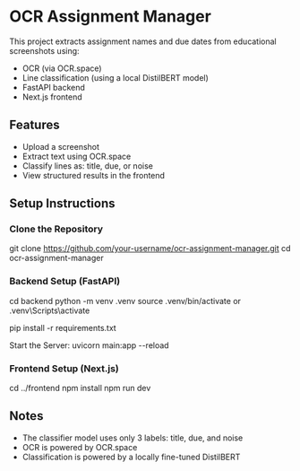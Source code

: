# OCR Assignment Manager

This project extracts assignment names and due dates from educational screenshots using:

- OCR (via OCR.space)
- Line classification (using a local DistilBERT model)
- FastAPI backend
- Next.js frontend

## Features

- Upload a screenshot
- Extract text using OCR.space
- Classify lines as: title, due, or noise
- View structured results in the frontend

## Setup Instructions

### Clone the Repository

git clone https://github.com/your-username/ocr-assignment-manager.git
cd ocr-assignment-manager

### Backend Setup (FastAPI)

cd backend
python -m venv .venv
source .venv/bin/activate or .venv\Scripts\activate

pip install -r requirements.txt

Start the Server:
uvicorn main:app --reload

### Frontend Setup (Next.js)

cd ../frontend
npm install
npm run dev

## Notes

- The classifier model uses only 3 labels: title, due, and noise
- OCR is powered by OCR.space
- Classification is powered by a locally fine-tuned DistilBERT
